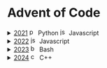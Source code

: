 # Advent of Code

<details><summary><a href="2021">2021</a>    <picture><img height="16" src="https://skillicons.dev/icons?i=py" alt="py" /></picture> Python   <picture><img height="16" src="https://skillicons.dev/icons?i=js" alt="js" /></picture> Javascript </summary>
<ul>
<li > <a href="2021/day1.1.py">day1.1.py</a>    <picture><img height="16" src="https://skillicons.dev/icons?i=py" alt="py" /></picture> Python  </li>
<li > <a href="2021/day1.2.py">day1.2.py</a>    <picture><img height="16" src="https://skillicons.dev/icons?i=py" alt="py" /></picture> Python  </li>
<li > <a href="2021/day2.1.py">day2.1.py</a>    <picture><img height="16" src="https://skillicons.dev/icons?i=py" alt="py" /></picture> Python  </li>
<li > <a href="2021/day2.2.py">day2.2.py</a>    <picture><img height="16" src="https://skillicons.dev/icons?i=py" alt="py" /></picture> Python  </li>
<li > <a href="2021/day3.1.py">day3.1.py</a>    <picture><img height="16" src="https://skillicons.dev/icons?i=py" alt="py" /></picture> Python  </li>
<li > <a href="2021/day3.2.py">day3.2.py</a>    <picture><img height="16" src="https://skillicons.dev/icons?i=py" alt="py" /></picture> Python  </li>
<li > <a href="2021/day4.1.js">day4.1.js</a>    <picture><img height="16" src="https://skillicons.dev/icons?i=js" alt="js" /></picture> Javascript  </li>
</ul>
</details>
<details><summary><a href="2022">2022</a>    <picture><img height="16" src="https://skillicons.dev/icons?i=js" alt="js" /></picture> Javascript </summary>
<ul>
<li > <a href="2022/day01.js">day01.js</a>    <picture><img height="16" src="https://skillicons.dev/icons?i=js" alt="js" /></picture> Javascript  </li>
<li > <a href="2022/day02.js">day02.js</a>    <picture><img height="16" src="https://skillicons.dev/icons?i=js" alt="js" /></picture> Javascript  </li>
<li > <a href="2022/day03.js">day03.js</a>    <picture><img height="16" src="https://skillicons.dev/icons?i=js" alt="js" /></picture> Javascript  </li>
<li > <a href="2022/day04.js">day04.js</a>    <picture><img height="16" src="https://skillicons.dev/icons?i=js" alt="js" /></picture> Javascript  </li>
<li > <a href="2022/day05.js">day05.js</a>    <picture><img height="16" src="https://skillicons.dev/icons?i=js" alt="js" /></picture> Javascript  </li>
<li > <a href="2022/day06.js">day06.js</a>    <picture><img height="16" src="https://skillicons.dev/icons?i=js" alt="js" /></picture> Javascript  </li>
<li > <a href="2022/day07.js">day07.js</a>    <picture><img height="16" src="https://skillicons.dev/icons?i=js" alt="js" /></picture> Javascript  </li>
<li > <a href="2022/day08.js">day08.js</a>    <picture><img height="16" src="https://skillicons.dev/icons?i=js" alt="js" /></picture> Javascript  </li>
<li > <a href="2022/day09.js">day09.js</a>    <picture><img height="16" src="https://skillicons.dev/icons?i=js" alt="js" /></picture> Javascript  </li>
<li > <a href="2022/day10.js">day10.js</a>    <picture><img height="16" src="https://skillicons.dev/icons?i=js" alt="js" /></picture> Javascript  </li>
<li > <a href="2022/day11.js">day11.js</a>    <picture><img height="16" src="https://skillicons.dev/icons?i=js" alt="js" /></picture> Javascript  </li>
<li > <a href="2022/day12.js">day12.js</a>    <picture><img height="16" src="https://skillicons.dev/icons?i=js" alt="js" /></picture> Javascript  </li>
<li > <a href="2022/day13.js">day13.js</a>    <picture><img height="16" src="https://skillicons.dev/icons?i=js" alt="js" /></picture> Javascript  </li>
<li > <a href="2022/day14.js">day14.js</a>    <picture><img height="16" src="https://skillicons.dev/icons?i=js" alt="js" /></picture> Javascript  </li>
<li > <a href="2022/day15.js">day15.js</a>    <picture><img height="16" src="https://skillicons.dev/icons?i=js" alt="js" /></picture> Javascript  </li>
</ul>
</details>
<details><summary><a href="2023">2023</a>    <picture><img height="16" src="https://skillicons.dev/icons?i=bash" alt="bash" /></picture> Bash </summary>
<ul>
<li > <a href="2023/day01.sh">day01.sh</a>    <picture><img height="16" src="https://skillicons.dev/icons?i=bash" alt="bash" /></picture> Bash  </li>
<li > <a href="2023/day02.sh">day02.sh</a>    <picture><img height="16" src="https://skillicons.dev/icons?i=bash" alt="bash" /></picture> Bash  </li>
<li > <a href="2023/day03.sh">day03.sh</a>    <picture><img height="16" src="https://skillicons.dev/icons?i=bash" alt="bash" /></picture> Bash  </li>
<li > <a href="2023/day04.sh">day04.sh</a>    <picture><img height="16" src="https://skillicons.dev/icons?i=bash" alt="bash" /></picture> Bash  </li>
<li > <a href="2023/day05.sh">day05.sh</a>    <picture><img height="16" src="https://skillicons.dev/icons?i=bash" alt="bash" /></picture> Bash  </li>
<li > <a href="2023/day06.sh">day06.sh</a>    <picture><img height="16" src="https://skillicons.dev/icons?i=bash" alt="bash" /></picture> Bash  </li>
<li > <a href="2023/day07.sh">day07.sh</a>    <picture><img height="16" src="https://skillicons.dev/icons?i=bash" alt="bash" /></picture> Bash  </li>
<li > <a href="2023/day08.sh">day08.sh</a>    <picture><img height="16" src="https://skillicons.dev/icons?i=bash" alt="bash" /></picture> Bash  </li>
<li > <a href="2023/day09.sh">day09.sh</a>    <picture><img height="16" src="https://skillicons.dev/icons?i=bash" alt="bash" /></picture> Bash  </li>
<li > <a href="2023/day10.sh">day10.sh</a>    <picture><img height="16" src="https://skillicons.dev/icons?i=bash" alt="bash" /></picture> Bash  </li>
<li > <a href="2023/day11.sh">day11.sh</a>    <picture><img height="16" src="https://skillicons.dev/icons?i=bash" alt="bash" /></picture> Bash  </li>
<li > <a href="2023/day12.sh">day12.sh</a>    <picture><img height="16" src="https://skillicons.dev/icons?i=bash" alt="bash" /></picture> Bash  </li>
<li > <a href="2023/day13.sh">day13.sh</a>    <picture><img height="16" src="https://skillicons.dev/icons?i=bash" alt="bash" /></picture> Bash  </li>
<li > <a href="2023/day14.sh">day14.sh</a>    <picture><img height="16" src="https://skillicons.dev/icons?i=bash" alt="bash" /></picture> Bash  </li>
<li > <a href="2023/day15.sh">day15.sh</a>    <picture><img height="16" src="https://skillicons.dev/icons?i=bash" alt="bash" /></picture> Bash  </li>
<li > <a href="2023/day16.sh">day16.sh</a>    <picture><img height="16" src="https://skillicons.dev/icons?i=bash" alt="bash" /></picture> Bash  </li>
<li > <a href="2023/day17.sh">day17.sh</a>    <picture><img height="16" src="https://skillicons.dev/icons?i=bash" alt="bash" /></picture> Bash  </li>
</ul>
</details>
<details><summary><a href="2024">2024</a>    <picture><img height="16" src="https://skillicons.dev/icons?i=cpp" alt="cpp" /></picture> C++ </summary>
<ul>
<li > <a href="2024/day01.cpp">day01.cpp</a>    <picture><img height="16" src="https://skillicons.dev/icons?i=cpp" alt="cpp" /></picture> C++  </li>
<li > <a href="2024/day02.cpp">day02.cpp</a>    <picture><img height="16" src="https://skillicons.dev/icons?i=cpp" alt="cpp" /></picture> C++  </li>
<li > <a href="2024/day03.cpp">day03.cpp</a>    <picture><img height="16" src="https://skillicons.dev/icons?i=cpp" alt="cpp" /></picture> C++  </li>
<li > <a href="2024/day04.cpp">day04.cpp</a>    <picture><img height="16" src="https://skillicons.dev/icons?i=cpp" alt="cpp" /></picture> C++  </li>
<li > <a href="2024/day05.cpp">day05.cpp</a>    <picture><img height="16" src="https://skillicons.dev/icons?i=cpp" alt="cpp" /></picture> C++  </li>
<li > <a href="2024/day06.cpp">day06.cpp</a>    <picture><img height="16" src="https://skillicons.dev/icons?i=cpp" alt="cpp" /></picture> C++  </li>
<li > <a href="2024/day07.cpp">day07.cpp</a>    <picture><img height="16" src="https://skillicons.dev/icons?i=cpp" alt="cpp" /></picture> C++  </li>
<li > <a href="2024/day08.cpp">day08.cpp</a>    <picture><img height="16" src="https://skillicons.dev/icons?i=cpp" alt="cpp" /></picture> C++  </li>
<li > <a href="2024/day09.cpp">day09.cpp</a>    <picture><img height="16" src="https://skillicons.dev/icons?i=cpp" alt="cpp" /></picture> C++  </li>
<li > <a href="2024/day10.cpp">day10.cpp</a>    <picture><img height="16" src="https://skillicons.dev/icons?i=cpp" alt="cpp" /></picture> C++  </li>
<li > <a href="2024/day11.cpp">day11.cpp</a>    <picture><img height="16" src="https://skillicons.dev/icons?i=cpp" alt="cpp" /></picture> C++  </li>
<li > <a href="2024/day12.cpp">day12.cpp</a>    <picture><img height="16" src="https://skillicons.dev/icons?i=cpp" alt="cpp" /></picture> C++  </li>
<li > <a href="2024/day13.cpp">day13.cpp</a>    <picture><img height="16" src="https://skillicons.dev/icons?i=cpp" alt="cpp" /></picture> C++  </li>
<li > <a href="2024/day14.cpp">day14.cpp</a>    <picture><img height="16" src="https://skillicons.dev/icons?i=cpp" alt="cpp" /></picture> C++  <a href="https://aoc.bullhoff.xyz/assets/2024_day14.mp4">mp4</a> </li>
<li > <a href="2024/day15.cpp">day15.cpp</a>    <picture><img height="16" src="https://skillicons.dev/icons?i=cpp" alt="cpp" /></picture> C++  <a href="https://aoc.bullhoff.xyz/assets/2024_day15.mp4">mp4</a> </li>
<li > <a href="2024/day16.cpp">day16.cpp</a>    <picture><img height="16" src="https://skillicons.dev/icons?i=cpp" alt="cpp" /></picture> C++  <a href="https://aoc.bullhoff.xyz/assets/2024_day16.mp4">mp4</a> <a href="https://aoc.bullhoff.xyz/assets/2024_day16_slow.mp4">mp4</a> </li>
<li > <a href="2024/day17.cpp">day17.cpp</a>    <picture><img height="16" src="https://skillicons.dev/icons?i=cpp" alt="cpp" /></picture> C++  </li>
<li > <a href="2024/day18.cpp">day18.cpp</a>    <picture><img height="16" src="https://skillicons.dev/icons?i=cpp" alt="cpp" /></picture> C++  </li>
<li > <a href="2024/day19.cpp">day19.cpp</a>    <picture><img height="16" src="https://skillicons.dev/icons?i=cpp" alt="cpp" /></picture> C++  </li>
<li > <a href="2024/day20.cpp">day20.cpp</a>    <picture><img height="16" src="https://skillicons.dev/icons?i=cpp" alt="cpp" /></picture> C++  </li>
<li > <a href="2024/day21.cpp">day21.cpp</a>    <picture><img height="16" src="https://skillicons.dev/icons?i=cpp" alt="cpp" /></picture> C++  </li>
<li > <a href="2024/day22.cpp">day22.cpp</a>    <picture><img height="16" src="https://skillicons.dev/icons?i=cpp" alt="cpp" /></picture> C++  </li>
<li > <a href="2024/day23.cpp">day23.cpp</a>    <picture><img height="16" src="https://skillicons.dev/icons?i=cpp" alt="cpp" /></picture> C++  </li>
<li > <a href="2024/day24.cpp">day24.cpp</a>    <picture><img height="16" src="https://skillicons.dev/icons?i=cpp" alt="cpp" /></picture> C++  </li>
<li > <a href="2024/day25.cpp">day25.cpp</a>    <picture><img height="16" src="https://skillicons.dev/icons?i=cpp" alt="cpp" /></picture> C++  </li>
</ul>
</details>
